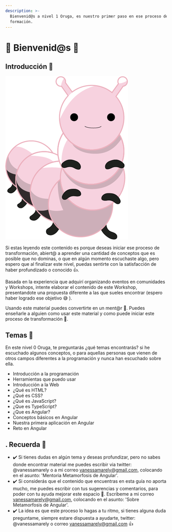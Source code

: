 ```yaml
---
description: >-
  Bienvenid@s a nivel 1 Oruga, es nuestro primer paso en ese proceso de
  formación.
---
```


# 🐛 Bienvenid@s 🐛

## Introducción 💪

![](../.gitbook/assets/oruga.png)

Si estas leyendo este contenido es porque deseas iniciar ese proceso de transformación, abiert@ a aprender una cantidad de conceptos que es posible que no dominas, o que en algún momento escuchaste algo, pero espero que al finalizar este nivel, puedas sentirte con la satisfacción de haber profundizado o conocido 👍.

Basada en la experiencia que adquirí organizando eventos en comunidades y Workshops, intente elaborar el contenido de este Workshop, presentandote una propuesta diferente a las que sueles encontrar \(espero haber logrado ese objetivo 😅 \).

Usando este material puedes convertirte en un ment@r 💪. Puedes enseñarle a alguien como usar este material y como puede iniciar este proceso de transformación 👊.

## Temas 🤩

En este nivel 0 Oruga, te preguntarás ¿qué temas encontrarás? si he escuchado algunos conceptos, o para aquellas personas que vienen de otros campos diferentes a la programación y nunca han escuchado sobre ella.

* Introducción a la programación
* Herramientas que puedo usar
* Introducción a la Web
* ¿Qué es HTML?
* ¿Qué es CSS?
* ¿Qué es JavaScript?
* ¿Que es TypeScript?
* ¿Que es Angular?
* Conceptos básicos en Angular
* Nuestra primera aplicación en Angular
* Reto en Angular

## . Recuerda 👀

* ✔️ Si tienes dudas en algún tema y deseas profundizar, pero no sabes donde encontrar material me puedes escribir via twitter: @vanessamarely o a mi correo vanessamarely@gmail.com, colocando en el asunto: 'Mentoria Metamorfosis de Angular'.
* ✔️ Si considerás que el contenido que encuentras en esta guía no aporta mucho, me puedes escribir con tus sugerencias y comentarios, para poder con tu ayuda mejorar este espacio 💪. Escribeme a mi correo vanessamarely@gmail.com, colocando en el asunto: 'Sobre Metamorfosis de Angular'.
* ✔️ La idea es que este proceso lo hagas a tu ritmo, si tienes alguna duda preguntame, siempre estare dispuesta a ayudarte, twitter: @vanessamarely o correo vanessamarely@gmail.com 👍

